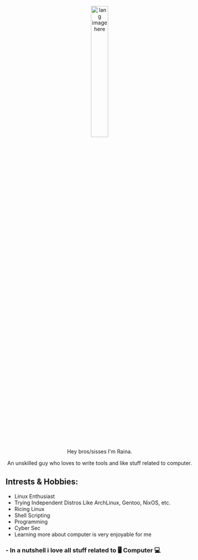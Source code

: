 <p align="center"><img width="30%" src="https://github.com/alansmathew/alansmathew/raw/master/lang.gif" alt="lang image here" /></p>

<p align="center">Hey bros/sisses I'm Raina.</p>

<p align="center">An unskilled guy who loves to write tools and like stuff related to computer.</p>

## Intrests & Hobbies:

-  Linux Enthusiast
-  Trying Independent Distros Like ArchLinux, Gentoo, NixOS, etc.
-  Ricing Linux
-  Shell Scripting
-  Programming
-  Cyber Sec
-  Learning more about computer is very enjoyable for me

### - In a nutshell i love all stuff related to 🖥️ Computer 💻

